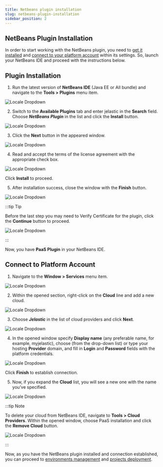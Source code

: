 ```yaml
---
title: Netbeans plugin installation
slug: netbeans-plugin-installation
sidebar_position: 2
---
```


## NetBeans Plugin Installation

In order to start working with the NetBeans plugin, you need to [get it installed](/docs/Deployment%20Tools/Plugins/NetBeans%20Plugin/NetBeans%20Plugin%20Installation#plugin-installation) and [connect to your platform account](/docs/Deployment%20Tools/Plugins/NetBeans%20Plugin/NetBeans%20Plugin%20Installation#connect-to-platform-account) within its settings.
So, launch your NetBeans IDE and proceed with the instructions below.

## Plugin Installation

1. Run the latest version of **NetBeans IDE** (Java EE or All bundle) and navigate to the **Tools > Plugins** menu item.

<div style={{
    display:'flex',
    justifyContent: 'center',
    margin: '0 0 1rem 0'
}}>

![Locale Dropdown](./img/NetBeansPluginInstallation/01-netbeans-add-plugin.png)

</div>

2. Switch to the **Available Plugins** tab and enter jelastic in the **Search** field. Choose **_NetBeans Plugin_** in the list and click the **Install** button.

<div style={{
    display:'flex',
    justifyContent: 'center',
    margin: '0 0 1rem 0'
}}>

![Locale Dropdown](./img/NetBeansPluginInstallation/02-netbeans-plugin.png)

</div>

3. Click the **Next** button in the appeared window.

<div style={{
    display:'flex',
    justifyContent: 'center',
    margin: '0 0 1rem 0'
}}>

![Locale Dropdown](./img/NetBeansPluginInstallation/03--confirm-plugin-installation.png)

</div>

4. Read and accept the terms of the license agreement with the appropriate check box.

<div style={{
    display:'flex',
    justifyContent: 'center',
    margin: '0 0 1rem 0'
}}>

![Locale Dropdown](./img/NetBeansPluginInstallation/04-plugin-license-agreement.png)

</div>

Click **Install** to proceed.

5. After installation success, close the window with the **Finish** button.

<div style={{
    display:'flex',
    justifyContent: 'center',
    margin: '0 0 1rem 0'
}}>

![Locale Dropdown](./img/NetBeansPluginInstallation/05-finish-plugin-installation.png)

</div>

:::tip Tip

Before the last step you may need to Verify Certificate for the plugin, click the **Continue** button to proceed.

<div style={{
    display:'flex',
    justifyContent: 'center',
    margin: '0 0 1rem 0'
}}>

![Locale Dropdown](./img/NetBeansPluginInstallation/06-plugin-verify-certificate.png)

</div>

:::

Now, you have **PaaS Plugin** in your NetBeans IDE.

## Connect to Platform Account

1. Navigate to the **Window > Services** menu item.

<div style={{
    display:'flex',
    justifyContent: 'center',
    margin: '0 0 1rem 0'
}}>

![Locale Dropdown](./img/NetBeansPluginInstallation/07-netbeans-services-window.png)

</div>

2. Within the opened section, right-click on the **Cloud** line and add a new cloud.

<div style={{
    display:'flex',
    justifyContent: 'center',
    margin: '0 0 1rem 0'
}}>

![Locale Dropdown](./img/NetBeansPluginInstallation/08-netbeans-add-cloud.png)

</div>

3. Choose **_Jelastic_** in the list of cloud providers and click **Next**.

<div style={{
    display:'flex',
    justifyContent: 'center',
    margin: '0 0 1rem 0'
}}>

![Locale Dropdown](./img/NetBeansPluginInstallation/09-netbeans-add-paas.png)

</div>

4. In the opened window specify **Display name** (any preferable name, for example, myjelastic), choose (from the drop-down list) or type your hosting **Provider** domain, and fill in **Login** and **Password** fields with the platform credentials.

<div style={{
    display:'flex',
    justifyContent: 'center',
    margin: '0 0 1rem 0'
}}>

![Locale Dropdown](./img/NetBeansPluginInstallation/10-add-account-credentials.png)

</div>

Click **Finish** to establish connection.

5. Now, if you expand the **Cloud** list, you will see a new one with the name you’ve specified.

<div style={{
    display:'flex',
    justifyContent: 'center',
    margin: '0 0 1rem 0'
}}>

![Locale Dropdown](./img/NetBeansPluginInstallation/11-paas-added-to-netbeans.png)

</div>

:::tip Note

To delete your cloud from NetBeans IDE, navigate to **Tools > Cloud Providers**. Within the opened window, choose PaaS installation and click the **Remove Cloud** button.

<div style={{
    display:'flex',
    justifyContent: 'center',
    margin: '0 0 1rem 0'
}}>

![Locale Dropdown](./img/NetBeansPluginInstallation/12-netbeans-remove-cloud.png)

</div>

:::

Now, as you have the NetBeans plugin installed and connection established, you can proceed to [environments management](/docs/Deployment%20Tools/Plugins/NetBeans%20Plugin/NetBeans%20Plugin%20Management) and [projects deployment](/docs/Deployment%20Tools/Plugins/NetBeans%20Plugin/Application%20Deploy%20via%20NetBeans).

